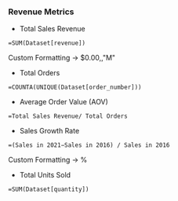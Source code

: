 ### Revenue Metrics

- Total Sales Revenue
```
=SUM(Dataset[revenue])
```
Custom Formatting -> $0.00,,"M"

- Total Orders
```
=COUNTA(UNIQUE(Dataset[order_number]))
```

- Average Order Value (AOV)
```
=Total Sales Revenue/ Total Orders
```

- Sales Growth Rate
```
=(Sales in 2021−Sales in 2016) / Sales in 2016
```
Custom Formatting -> %

- Total Units Sold
```
=SUM(Dataset[quantity])
```
